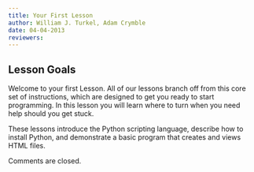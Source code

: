 ```yaml
---
title: Your First Lesson
author: William J. Turkel, Adam Crymble
date: 04-04-2013
reviewers: 
---
```


Lesson Goals
------------

Welcome to your first Lesson. All of our lessons branch off from this
core set of instructions, which are designed to get you ready to start
programming. In this lesson you will learn where to turn when you need
help should you get stuck.

These lessons introduce the Python scripting language, describe how to
install Python, and demonstrate a basic program that creates and views
HTML files.

Comments are closed.
